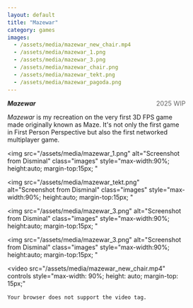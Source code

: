 ```yaml
---
layout: default
title: "Mazewar"
category: games
images:
  - /assets/media/mazewar_new_chair.mp4
  - /assets/media/mazewar_1.png
  - /assets/media/mazewar_3.png
  - /assets/media/mazewar_chair.png
  - /assets/media/mazewar_tekt.png
  - /assets/media/mazewar_pagoda.png
---
```


<div id="img-1" class="mb-4" style="max-width: 80%;">

  <!-- Title and Year -->
  <div style="display: flex; justify-content: space-between; align-items: baseline;">
    <h5 style="margin: 0;">Mazewar</h5>
    <span style="font-size: 0.9rem; color: #666;">2025 WIP</span>
  </div>

  <!-- Description -->
  <p class="post-paragraph">
    <em>Mazewar</em> is my recreation on the very first 3D FPS game made originally known as Maze. It's not only the first game in First Person Perspective but also the first networked multiplayer game.
  </p>

  <img
    src="/assets/media/mazewar_1.png"
    alt="Screenshot from Disminal"
    class="images"
    style="max-width:90%; height:auto; margin-top:15px; "
  >

  <img
    src="/assets/media/mazewar_tekt.png"
    alt="Screenshot from Disminal"
    class="images"
    style="max-width:90%; height:auto; margin-top:15px; "
  >

  <img
    src="/assets/media/mazewar_3.png"
    alt="Screenshot from Disminal"
    class="images"
    style="max-width:90%; height:auto; margin-top:15px; "
  >


  <img
    src="/assets/media/mazewar_3.png"
    alt="Screenshot from Disminal"
    class="images"
    style="max-width:90%; height:auto; margin-top:15px; "
  >

  <!-- Video -->
  <video
    src="/assets/media/mazewar_new_chair.mp4"
    controls
    style="max-width: 90%; height: auto; margin-top: 15px;"
  >
    Your browser does not support the video tag.
  </video>
</div>
